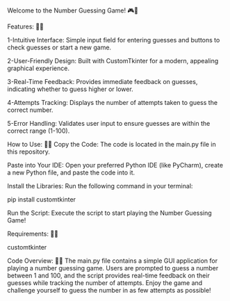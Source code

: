 Welcome to the Number Guessing Game! 🎮🔢

Features: 📝✨

1-Intuitive Interface: Simple input field for entering guesses and buttons to check guesses or start a new game.

2-User-Friendly Design: Built with CustomTkinter for a modern, appealing graphical experience.

3-Real-Time Feedback: Provides immediate feedback on guesses, indicating whether to guess higher or lower.

4-Attempts Tracking: Displays the number of attempts taken to guess the correct number.

5-Error Handling: Validates user input to ensure guesses are within the correct range (1-100).

How to Use: 📝✨
Copy the Code: The code is located in the main.py file in this repository.

Paste into Your IDE: Open your preferred Python IDE (like PyCharm), create a new Python file, and paste the code into it.

Install the Libraries: 
Run the following command in your terminal:

pip install customtkinter

Run the Script: Execute the script to start playing the Number Guessing Game!

Requirements: 📝✨

customtkinter

Code Overview: 📝✨
The main.py file contains a simple GUI application for playing a number guessing game. Users are prompted to guess a number between 1 and 100, and the script provides real-time feedback on their guesses while tracking the number of attempts. Enjoy the game and challenge yourself to guess the number in as few attempts as possible!

